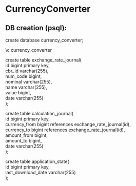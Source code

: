 # CurrencyConverter

## DB creation (psql):
create database currency_converter;<br/>

\c currency_converter<br/>

create table exchange_rate_journal(<br/>
id bigint primary key,<br/>
cbr_id varchar(255),<br/>
num_code bigint,<br/>
nominal varchar(255),<br/>
name varchar(255),<br/>
value bigint,<br/>
date varchar(255)<br/>
);<br/>

create table calculation_journal(<br/>
id bigint primary key,<br/>
currency_from bigint references exchange_rate_journal(id),<br/>
currency_to bigint references exchange_rate_journal(id),<br/>
amount_from bigint,<br/>
amount_to bigint,<br/>
date varchar(255)<br/>
);<br/>

create table application_state(<br/>
id bigint primary key,<br/>
last_download_date varchar(255)<br/>
);<br/>
